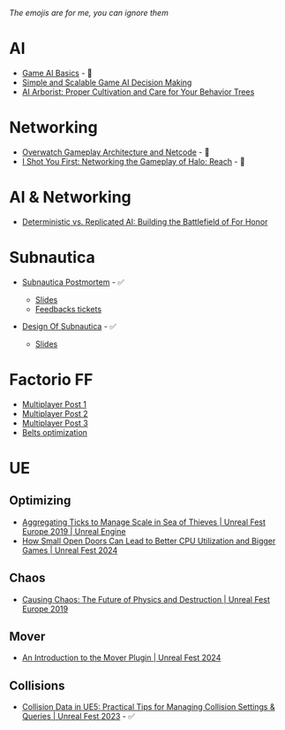 *The emojis are for me, you can ignore them*
# AI
- [Game AI Basics](https://www.youtube.com/watch?v=G5A0-_4dFLg) - 💾
- [Simple and Scalable Game AI Decision Making](https://www.youtube.com/watch?v=5ZXfDFb4dzc)
- [AI Arborist: Proper Cultivation and Care for Your Behavior Trees](https://www.youtube.com/watch?v=Qq_xX1JCreI)

# Networking
- [Overwatch Gameplay Architecture and Netcode](https://www.youtube.com/watch?v=W3aieHjyNvw) - 💾
- [I Shot You First: Networking the Gameplay of Halo: Reach](https://www.youtube.com/watch?v=h47zZrqjgLc) - 💾

# AI & Networking
- [Deterministic vs. Replicated AI: Building the Battlefield of For Honor](https://www.youtube.com/watch?v=4Z0aUEBp_Os)

# Subnautica
- [Subnautica Postmortem](https://www.youtube.com/watch?v=fkjY_R7zQsM) - ✅
   - [Slides](https://docs.google.com/presentation/u/0/d/1voavbYG7Wn8Ry3ygH2AnDdUdMXfP8zR_K1SwbQ4Jkz4/mobilepresent)
   - [Feedbacks tickets](https://subnautica.unknownworlds.com/feedback/tickets)

- [Design Of Subnautica](https://youtu.be/7R-x9NSBS2Y?si=YuXyl_Sf6CUwaG8A) - ✅
   - [Slides](https://www.dropbox.com/scl/fi/o68bxot64106z5dtikblt/TheDesignOfSubnautica.zip?rlkey=toichzfxzgnl05jcwlc6do92a&dl=0)
# Factorio FF
- [Multiplayer Post 1](https://www.factorio.com/blog/post/fff-147)
- [Multiplayer Post 2](https://www.factorio.com/blog/post/fff-149)
- [Multiplayer Post 3](https://www.factorio.com/blog/post/fff-151)
- [Belts optimization](https://www.factorio.com/blog/post/fff-176)

# UE
## Optimizing
- [Aggregating Ticks to Manage Scale in Sea of Thieves | Unreal Fest Europe 2019 | Unreal Engine](https://www.youtube.com/watch?v=CBP5bpwkO54)
- [How Small Open Doors Can Lead to Better CPU Utilization and Bigger Games | Unreal Fest 2024](https://www.youtube.com/watch?v=JaCf2Qmvy18)
## Chaos
- [Causing Chaos: The Future of Physics and Destruction | Unreal Fest Europe 2019](https://www.youtube.com/watch?v=mwbSi2R49ZY)
## Mover
- [An Introduction to the Mover Plugin | Unreal Fest 2024](https://www.youtube.com/watch?v=P4IKS5k47Wg)
## Collisions
- [Collision Data in UE5: Practical Tips for Managing Collision Settings & Queries | Unreal Fest 2023](https://www.youtube.com/watch?v=xIQI6nXFygA) - ✅